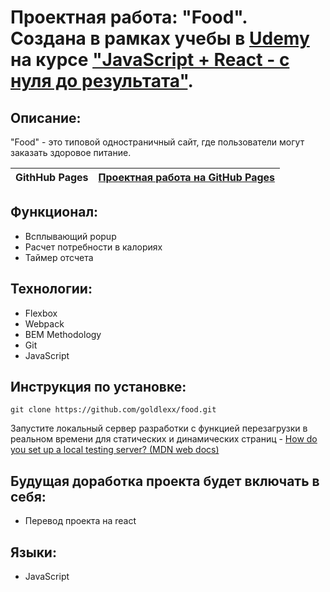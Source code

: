 # Проектная работа: "Food". Создана в рамках учебы в [Udemy](https://www.udemy.com/) на курсе ["JavaScript + React - с нуля до результата"](https://www.udemy.com/share/10208o3@pbk0Qct3LqNmxPKbgZxJWvF_zsCaoOpmyr4l1Okp0h4S7m-UHw3ccUbxrPJYKSMgkw==/).

## Описание:

"Food" - это типовой одностраничный сайт, где пользователи могут заказать здоровое питание.

| **GithHub Pages** | [Проектная работа на GitHub Pages](https://goldlexx.github.io/food/) |
| ----------------- | -------------------------------------------------------------------- |

## Функционал:

* Всплывающий popup
* Расчет потребности в калориях
* Таймер отсчета

## Технологии:

* Flexbox
* Webpack
* BEM Methodology
* Git
* JavaScript

## Инструкция по установке:

```
git clone https://github.com/goldlexx/food.git
```
Запустите локальный сервер разработки с функцией перезагрузки в реальном времени для статических и динамических страниц - [How do you set up a local testing server? (MDN web docs)](https://developer.mozilla.org/en-US/docs/Learn/Common_questions/set_up_a_local_testing_server)


## Будущая доработка проекта будет включать в себя:

* Перевод проекта на react

## Языки:

* JavaScript










